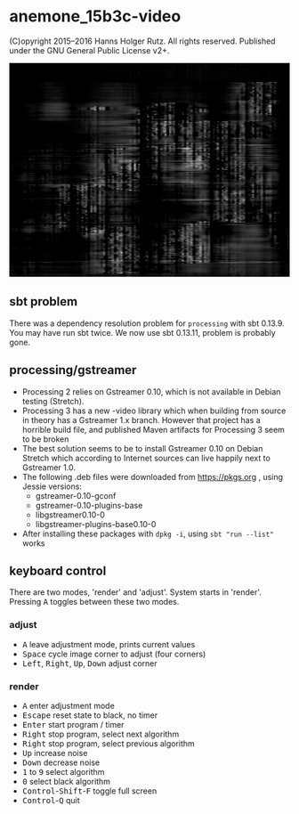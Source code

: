 # anemone_15b3c-video

(C)opyright 2015&ndash;2016 Hanns Holger Rutz. All rights reserved. Published under
the GNU General Public License v2+.

<img src="screenshot.jpg" alt="screenshot" width="512" height="384"/>

## sbt problem

There was a dependency resolution problem for `processing` with sbt 0.13.9. You may have run sbt twice.
We now use sbt 0.13.11, problem is probably gone.

## processing/gstreamer

- Processing 2 relies on Gstreamer 0.10, which is not available in Debian testing (Stretch).
- Processing 3 has a new -video library which when building from source in theory has a Gstreamer 1.x
  branch. However that project has a horrible build file, and published Maven artifacts for
  Processing 3 seem to be broken
- The best solution seems to be to install Gstreamer 0.10 on Debian Stretch which according to
  Internet sources can live happily next to Gstreamer 1.0.
- The following .deb files were downloaded from https://pkgs.org , using Jessie versions:
   - gstreamer-0.10-gconf
   - gstreamer-0.10-plugins-base
   - libgstreamer0.10-0
   - libgstreamer-plugins-base0.10-0
- After installing these packages with `dpkg -i`, using `sbt "run --list"` works

## keyboard control

There are two modes, 'render' and 'adjust'. System starts in 'render'. Pressing <kbd>A</kbd> toggles
between these two modes.

### adjust

- <kbd>A</kbd> leave adjustment mode, prints current values
- <kbd>Space</kbd> cycle image corner to adjust (four corners)
- <kbd>Left</kbd>, <kbd>Right</kbd>, <kbd>Up</kbd>, <kbd>Down</kbd> adjust corner

### render

- <kbd>A</kbd> enter adjustment mode
- <kbd>Escape</kbd> reset state to black, no timer
- <kbd>Enter</kbd> start program / timer
- <kbd>Right</kbd> stop program, select next algorithm
- <kbd>Right</kbd> stop program, select previous algorithm
- <kbd>Up</kbd> increase noise
- <kbd>Down</kbd> decrease noise
- <kbd>1</kbd> to <kbd>9</kbd> select algorithm
- <kbd>0</kbd> select black algorithm 
- <kbd>Control</kbd>-<kbd>Shift</kbd>-<kbd>F</kbd> toggle full screen
- <kbd>Control</kbd>-<kbd>Q</kbd> quit
